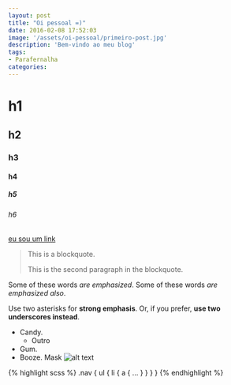 ```yaml
---
layout: post
title: "Oi pessoal =)"
date: 2016-02-08 17:52:03
image: '/assets/oi-pessoal/primeiro-post.jpg'
description: 'Bem-vindo ao meu blog'
tags:
- Parafernalha
categories:
---
```


# h1

## h2

### h3

#### h4

##### h5

###### h6

[eu sou um link](#vou)

> This is a blockquote.
> 
> This is the second paragraph in the blockquote.

Some of these words *are emphasized*.
Some of these words _are emphasized also_.

Use two asterisks for **strong emphasis**.
Or, if you prefer, __use two underscores instead__.

- Candy.
	+ Outro
- Gum.
- Booze.
Mask
![alt text](/path/to/img.jpg "Title")

{% highlight scss %}
.nav {
    ul {
        li {
            a { 
                ...
            }
        }
    }
}
{% endhighlight %}